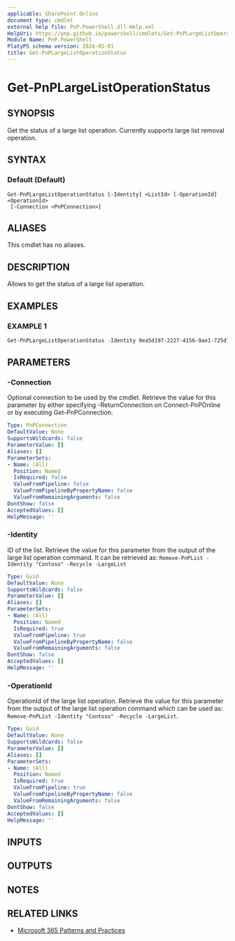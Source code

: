 ```yaml
---
applicable: SharePoint Online
document type: cmdlet
external help file: PnP.PowerShell.dll-Help.xml
HelpUri: https://pnp.github.io/powershell/cmdlets/Get-PnPLargeListOperationStatus.html
Module Name: PnP.PowerShell
PlatyPS schema version: 2024-05-01
title: Get-PnPLargeListOperationStatus
---
```


# Get-PnPLargeListOperationStatus

## SYNOPSIS

Get the status of a large list operation. Currently supports large list removal operation.

## SYNTAX

### Default (Default)

```
Get-PnPLargeListOperationStatus [-Identity] <ListId> [-OperationId] <OperationId>
 [-Connection <PnPConnection>]
```

## ALIASES

This cmdlet has no aliases.

## DESCRIPTION

Allows to get the status of a large list operation.

## EXAMPLES

### EXAMPLE 1

```powershell
Get-PnPLargeListOperationStatus -Identity 9ea5d197-2227-4156-9ae1-725d74dc029d -OperationId 924e6a34-5c90-4d0d-8083-2efc6d1cf481
```

## PARAMETERS

### -Connection

Optional connection to be used by the cmdlet. Retrieve the value for this parameter by either specifying -ReturnConnection on Connect-PnPOnline or by executing Get-PnPConnection.

```yaml
Type: PnPConnection
DefaultValue: None
SupportsWildcards: false
ParameterValue: []
Aliases: []
ParameterSets:
- Name: (All)
  Position: Named
  IsRequired: false
  ValueFromPipeline: false
  ValueFromPipelineByPropertyName: false
  ValueFromRemainingArguments: false
DontShow: false
AcceptedValues: []
HelpMessage: ''
```

### -Identity

ID of the list. Retrieve the value for this parameter from the output of the large list operation command. It can be retrieved as:
`Remove-PnPList -Identity "Contoso" -Recycle -LargeList`

```yaml
Type: Guid
DefaultValue: None
SupportsWildcards: false
ParameterValue: []
Aliases: []
ParameterSets:
- Name: (All)
  Position: Named
  IsRequired: true
  ValueFromPipeline: true
  ValueFromPipelineByPropertyName: false
  ValueFromRemainingArguments: false
DontShow: false
AcceptedValues: []
HelpMessage: ''
```

### -OperationId

OperationId of the large list operation. Retrieve the value for this parameter from the output of the large list operation command which can be used as:
`Remove-PnPList -Identity "Contoso" -Recycle -LargeList`.

```yaml
Type: Guid
DefaultValue: None
SupportsWildcards: false
ParameterValue: []
Aliases: []
ParameterSets:
- Name: (All)
  Position: Named
  IsRequired: true
  ValueFromPipeline: true
  ValueFromPipelineByPropertyName: false
  ValueFromRemainingArguments: false
DontShow: false
AcceptedValues: []
HelpMessage: ''
```

## INPUTS

## OUTPUTS

## NOTES

## RELATED LINKS

- [Microsoft 365 Patterns and Practices](https://aka.ms/m365pnp)
